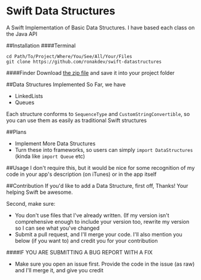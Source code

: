 # Swift Data Structures
A Swift Implementation of Basic Data Structures. I have based each class on the Java API

##Installation
####Terminal
```shell
cd Path/To/Project/Where/You/See/All/Your/Files
git clone https://github.com/ronakdev/swift-datastructures
```
####Finder
Download [the zip file](https://github.com/ronakdev/swift-datastructures/archive/master.zip) and save it into your project folder

##Data Structures Implemented
So Far, we have

* LinkedLists
* Queues

Each structure conforms to ```SequenceType``` and ```CustomStringConvertible```, so you can use them as easily as traditional Swift structures

##Plans
* Implement More Data Structures
* Turn these into frameworks, so users can simply ```import DataStructures``` (kinda like ```import Queue``` etc)

##Usage
I don't require this, but it would be nice for some recognition of my code in your app's description (on iTunes) or in the app itself

##Contribution
If you'd like to add a Data Structure, first off, Thanks! Your helping Swift be awesome.

Second, make sure:

* You don't use files that I've already written. (If my version isn't comprehensive enough to include your version too, rewrite my version so I can see what you've changed
* Submit a pull request, and I'll merge your code. I'll also mention you below (if you want to) and credit you for your contribution

####IF YOU ARE SUBMITTING A BUG REPORT WITH A FIX
* Make sure you open an issue first. Provide the code in the issue (as raw) and I'll merge it, and give you credit
